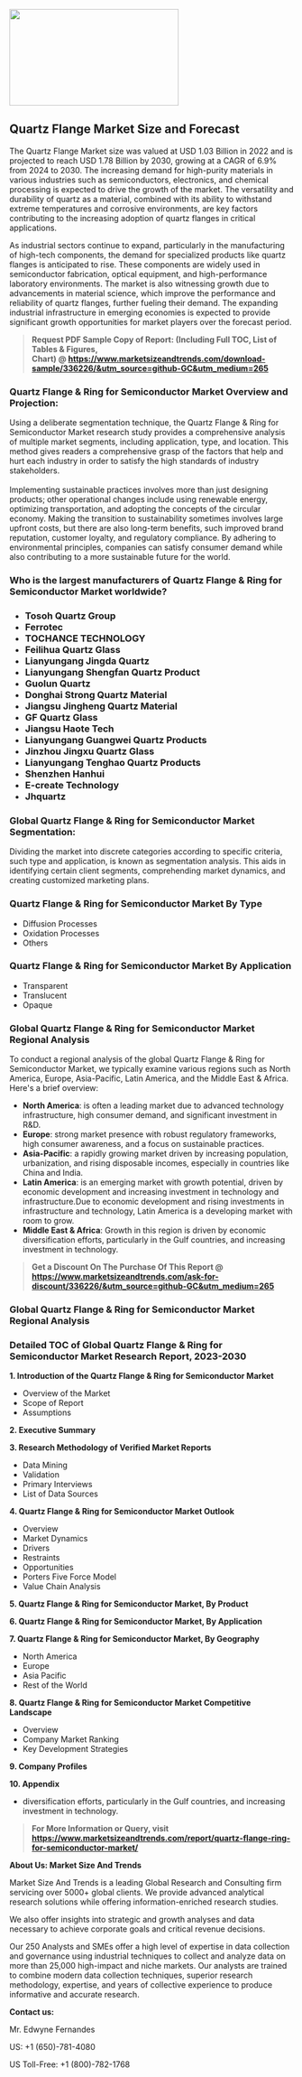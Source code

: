<p><img class="alignnone size-medium wp-image-20088" src="https://ffe5etoiles.com/wp-content/uploads/2024/12/MST1-300x171.png" alt="" width="300" height="171" /></p><h2>Quartz Flange Market Size and Forecast</h2><p>The Quartz Flange Market size was valued at USD 1.03 Billion in 2022 and is projected to reach USD 1.78 Billion by 2030, growing at a CAGR of 6.9% from 2024 to 2030. The increasing demand for high-purity materials in various industries such as semiconductors, electronics, and chemical processing is expected to drive the growth of the market. The versatility and durability of quartz as a material, combined with its ability to withstand extreme temperatures and corrosive environments, are key factors contributing to the increasing adoption of quartz flanges in critical applications.</p><p>As industrial sectors continue to expand, particularly in the manufacturing of high-tech components, the demand for specialized products like quartz flanges is anticipated to rise. These components are widely used in semiconductor fabrication, optical equipment, and high-performance laboratory environments. The market is also witnessing growth due to advancements in material science, which improve the performance and reliability of quartz flanges, further fueling their demand. The expanding industrial infrastructure in emerging economies is expected to provide significant growth opportunities for market players over the forecast period.</p></p><blockquote id="" class=""><strong>Request PDF Sample Copy of Report: (Including Full TOC, List of Tables &amp; Figures, Chart)&nbsp;@&nbsp;<strong><a href="https://www.marketsizeandtrends.com/download-sample/336226/&utm_source=github-GC&utm_medium=265" target="_blank">https://www.marketsizeandtrends.com/download-sample/336226/&utm_source=github-GC&utm_medium=265</a></strong></strong></blockquote><h3 id="" class="">Quartz Flange & Ring for Semiconductor Market&nbsp;Overview and Projection:</h3><p id="" class="">Using a deliberate segmentation technique, the Quartz Flange & Ring for Semiconductor Market research study provides a comprehensive analysis of multiple market segments, including application, type, and location. This method gives readers a comprehensive grasp of the factors that help and hurt each industry in order to satisfy the high standards of industry stakeholders. <br /> <br />Implementing sustainable practices involves more than just designing products; other operational changes include using renewable energy, optimizing transportation, and adopting the concepts of the circular economy. Making the transition to sustainability sometimes involves large upfront costs, but there are also long-term benefits, such improved brand reputation, customer loyalty, and regulatory compliance. By adhering to environmental principles, companies can satisfy consumer demand while also contributing to a more sustainable future for the world.</p><h3 id="" class="">Who is the largest manufacturers of&nbsp;Quartz Flange & Ring for Semiconductor Market worldwide?</h3><h3 class=""><p><ul><li>Tosoh Quartz Group </li><li> Ferrotec </li><li> TOCHANCE TECHNOLOGY </li><li> Feilihua Quartz Glass </li><li> Lianyungang Jingda Quartz </li><li> Lianyungang Shengfan Quartz Product </li><li> Guolun Quartz </li><li> Donghai Strong Quartz Material </li><li> Jiangsu Jingheng Quartz Material </li><li> GF Quartz Glass </li><li> Jiangsu Haote Tech </li><li> Lianyungang Guangwei Quartz Products </li><li> Jinzhou Jingxu Quartz Glass </li><li> Lianyungang Tenghao Quartz Products </li><li> Shenzhen Hanhui </li><li> E-create Technology </li><li> Jhquartz</li></ul></p></h3><h3 id="" class="">Global&nbsp;Quartz Flange & Ring for Semiconductor Market Segmentation:</h3><p id="" class="">Dividing the market into discrete categories according to specific criteria, such type and application, is known as segmentation analysis. This aids in identifying certain client segments, comprehending market dynamics, and creating customized marketing plans.</p><h3 id="" class="">Quartz Flange & Ring for Semiconductor Market&nbsp;By Type</h3><p><p><ul><li>Diffusion Processes</li><li> Oxidation Processes</li><li> Others</p></li></ul></p></p><h3 id="" class="">Quartz Flange & Ring for Semiconductor Market&nbsp;By Application</h3><p class=""><p><ul><li>Transparent</li><li> Translucent</li><li> Opaque</li></ul></p></p><h3 id="" class="">Global Quartz Flange & Ring for Semiconductor Market Regional Analysis</h3><p id="" class="">To conduct a regional analysis of the global Quartz Flange & Ring for Semiconductor Market, we typically examine various regions such as North America, Europe, Asia-Pacific, Latin America, and the Middle East &amp; Africa. Here's a brief overview:</p><ul><li><strong>North America</strong>: is often a leading market due to advanced technology infrastructure, high consumer demand, and significant investment in R&amp;D.</li><li><strong>Europe</strong>: strong market presence with robust regulatory frameworks, high consumer awareness, and a focus on sustainable practices.</li><li><strong>Asia-Pacific</strong>: a rapidly growing market driven by increasing population, urbanization, and rising disposable incomes, especially in countries like China and India.</li><li><strong>Latin America</strong>: is an emerging market with growth potential, driven by economic development and increasing investment in technology and infrastructure.Due to economic development and rising investments in infrastructure and technology, Latin America is a developing market with room to grow.</li><li><strong>Middle East &amp; Africa</strong>: Growth in this region is driven by economic diversification efforts, particularly in the Gulf countries, and increasing investment in technology.</li></ul><blockquote id="" class=""><strong>Get a Discount On The Purchase Of This Report @ <strong><a href="https://www.marketsizeandtrends.com/ask-for-discount/336226/&utm_source=github-GC&utm_medium=265" target="_blank">https://www.marketsizeandtrends.com/ask-for-discount/336226/&utm_source=github-GC&utm_medium=265</a></strong></strong></blockquote><h3 id="" class="">Global Quartz Flange & Ring for Semiconductor Market Regional Analysis</h3><h3 id="" class="">Detailed TOC of Global Quartz Flange & Ring for Semiconductor Market Research Report, 2023-2030</h3><p id="" class=""><strong>1. Introduction of the Quartz Flange & Ring for Semiconductor Market</strong></p><ul><li>Overview of the Market</li><li>Scope of Report</li><li>Assumptions</li></ul><p id="" class=""><strong>2. Executive Summary</strong></p><p id="" class=""><strong>3. Research Methodology of Verified Market Reports</strong></p><ul><li>Data Mining</li><li>Validation</li><li>Primary Interviews</li><li>List of Data Sources</li></ul><p id="" class=""><strong>4. Quartz Flange & Ring for Semiconductor Market Outlook</strong></p><ul><li>Overview</li><li>Market Dynamics</li><li>Drivers</li><li>Restraints</li><li>Opportunities</li><li>Porters Five Force Model</li><li>Value Chain Analysis</li></ul><p id="" class=""><strong>5. Quartz Flange & Ring for Semiconductor Market, By Product</strong></p><p id="" class=""><strong>6. Quartz Flange & Ring for Semiconductor Market, By Application</strong></p><p id="" class=""><strong>7. Quartz Flange & Ring for Semiconductor Market, By Geography</strong></p><ul><li>North America</li><li>Europe</li><li>Asia Pacific</li><li>Rest of the World</li></ul><p id="" class=""><strong>8. Quartz Flange & Ring for Semiconductor Market Competitive Landscape</strong></p><ul><li>Overview</li><li>Company Market Ranking</li><li>Key Development Strategies</li></ul><p id="" class=""><strong>9. Company Profiles</strong></p><p id="" class=""><strong>10. Appendix</strong></p><ul><li>diversification efforts, particularly in the Gulf countries, and increasing investment in technology.</li></ul><blockquote id="" class=""><strong>For More Information or Query, visit <strong><strong><a href="https://www.marketsizeandtrends.com/report/quartz-flange-ring-for-semiconductor-market/" target="_blank">https://www.marketsizeandtrends.com/report/quartz-flange-ring-for-semiconductor-market/</a></strong></strong></strong></blockquote><p id="" class=""><strong>About Us: Market Size And Trends</strong></p><p id="" class="">Market Size And Trends is a leading Global Research and Consulting firm servicing over 5000+ global clients. We provide advanced analytical research solutions while offering information-enriched research studies.</p><p id="" class="">We also offer insights into strategic and growth analyses and data necessary to achieve corporate goals and critical revenue decisions.</p><p id="" class="">Our 250 Analysts and SMEs offer a high level of expertise in data collection and governance using industrial techniques to collect and analyze data on more than 25,000 high-impact and niche markets. Our analysts are trained to combine modern data collection techniques, superior research methodology, expertise, and years of collective experience to produce informative and accurate research.</p><p id="" class=""><strong>Contact us:</strong></p><p id="" class="">Mr. Edwyne Fernandes</p><p id="" class="">US: +1 (650)-781-4080</p><p id="" class="">US Toll-Free: +1 (800)-782-1768</p>
